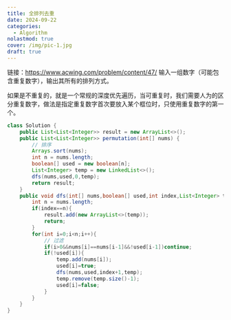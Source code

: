 ```yaml
---
title: 全排列去重
date: 2024-09-22
categories:
  - Algorithm
nolastmod: true
cover: /img/pic-1.jpg
draft: true
---
```

链接：https://www.acwing.com/problem/content/47/
输入一组数字（可能包含重复数字），输出其所有的排列方式。

如果是不重复的，就是一个常规的深度优先遍历，当可重复时，我们需要人为的区分重复数字，做法是指定重复数字首次要放入某个框位时，只使用重复数字的第一个。
```java
class Solution {
    public List<List<Integer>> result = new ArrayList<>();
    public List<List<Integer>> permutation(int[] nums) {
        // 排序
        Arrays.sort(nums);
        int n = nums.length;
        boolean[] used = new boolean[n];
        List<Integer> temp = new LinkedList<>();
        dfs(nums,used,0,temp);
        return result;
    }
    public void dfs(int[] nums,boolean[] used,int index,List<Integer> temp){
        int n = nums.length;
        if(index==n){
            result.add(new ArrayList<>(temp));
            return;
        }
        for(int i=0;i<n;i++){
            // 过滤
            if(i>0&&nums[i]==nums[i-1]&&!used[i-1])continue;
            if(!used[i]){
                temp.add(nums[i]);
                used[i]=true;
                dfs(nums,used,index+1,temp);
                temp.remove(temp.size()-1);
                used[i]=false;
            }
        }
    }
}
```